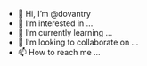 - 👋 Hi, I’m @dovantry
- 👀 I’m interested in ...
- 🌱 I’m currently learning ...
- 💞️ I’m looking to collaborate on ...
- 📫 How to reach me ...

<!---
dovantry/dovantry is a ✨ special ✨ repository because its `README.md` (this file) appears on your GitHub profile.
You can click the Preview link to take a look at your changes.
--->


